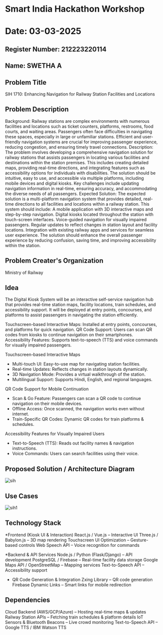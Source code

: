 # Smart India Hackathon Workshop
# Date: 03-03-2025
## Register Number: 212223220114
## Name: SWETHA A
## Problem Title
SIH 1710: Enhancing Navigation for Railway Station Facilities and Locations
## Problem Description
Background: Railway stations are complex environments with numerous facilities and locations such as ticket counters, platforms, restrooms, food courts, and waiting areas. Passengers often face difficulties in navigating these spaces, especially in large or unfamiliar stations. Efficient and user-friendly navigation systems are crucial for improving passenger experience, reducing congestion, and ensuring timely travel connections. Description: The problem involves developing a comprehensive navigation solution for railway stations that assists passengers in locating various facilities and destinations within the station premises. This includes creating detailed maps, providing real-time directions, and integrating features such as accessibility options for individuals with disabilities. The solution should be intuitive, easy to use, and accessible via multiple platforms, including mobile devices and digital kiosks. Key challenges include updating navigation information in real-time, ensuring accuracy, and accommodating the diverse needs of all passengers. Expected Solution: The expected solution is a multi-platform navigation system that provides detailed, real-time directions to all facilities and locations within a railway station. This system should include: A mobile application with 3D interactive maps and step-by-step navigation. Digital kiosks located throughout the station with touch-screen interfaces. Voice-guided navigation for visually impaired passengers. Regular updates to reflect changes in station layout and facility locations. Integration with existing railway apps and services for seamless user experience. The solution should enhance the overall passenger experience by reducing confusion, saving time, and improving accessibility within the station.

## Problem Creater's Organization
Ministry of Railway

## Idea
The Digital Kiosk System will be an interactive self-service navigation hub that provides real-time station maps, facility locations, train schedules, and accessibility support. It will be deployed at entry points, concourses, and platforms to assist passengers in navigating the station efficiently.

Touchscreen-based Interactive Maps: Installed at entry points, concourses, and platforms for quick navigation.
QR Code Support: Users can scan QR codes from kiosks to continue navigation on their smartphones.
Accessibility Features: Supports text-to-speech (TTS) and voice commands for visually impaired passengers.
 
Touchscreen-based Interactive Maps
- Multi-touch UI: Easy-to-use map for navigating station facilities.
- Real-time Updates: Reflects changes in station layouts dynamically.
- 3D Navigation Mode: Provides a virtual walkthrough of the station.
- Multilingual Support: Supports Hindi, English, and regional languages.

 QR Code Support for Mobile Continuation
- Scan & Go Feature: Passengers can scan a QR code to continue navigation on their mobile devices.
- Offline Access: Once scanned, the navigation works even without internet.
- Train-Specific QR Codes: Dynamic QR codes for train platforms & schedules.

 Accessibility Features for Visually Impaired Users
- Text-to-Speech (TTS): Reads out facility names & navigation instructions.
- Voice Commands: Users can search facilities using their voice.


## Proposed Solution / Architecture Diagram


![sih](https://github.com/user-attachments/assets/58e9165f-176c-4880-a69a-9432a6e4e765)


## Use Cases


![sih1](https://github.com/user-attachments/assets/ac0d32a6-5d13-4bad-a97f-e45bd35d04fb)

## Technology Stack

*Frontend (Kiosk UI & Interaction)
React.js / Vue.js – Interactive UI
Three.js / Babylon.js – 3D map rendering
Touchscreen UI Optimization – Gesture-based controls
Web Speech API – Voice recognition for commands

*Backend & API Services
Node.js / Python (Flask/Django) – API development
PostgreSQL / Firebase – Real-time facility data storage
Google Maps API / OpenStreetMap – Mapping services
Text-to-Speech API – Accessibility support

* QR Code Generation & Integration
Zxing Library – QR code generation
Firebase Dynamic Links – Smart links for mobile redirection


## Dependencies
Cloud Backend (AWS/GCP/Azure) – Hosting real-time maps & updates
Railway Station APIs – Fetching train schedules & platform details
IoT Sensors & Bluetooth Beacons – Live crowd monitoring
Text-to-Speech API – Google TTS / IBM Watson TTS


